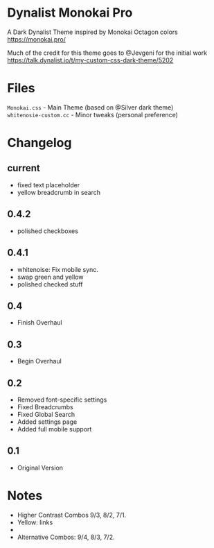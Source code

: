 # Dynalist Monokai Pro

A Dark Dynalist Theme inspired by Monokai Octagon colors <https://monokai.pro/> 

Much of the credit for this theme goes to @Jevgeni for the initial work
<https://talk.dynalist.io/t/my-custom-css-dark-theme/5202>


# Files
`Monokai.css` - Main Theme (based on @Silver dark theme)  
`whitenosie-custom.cc` - Minor tweaks (personal preference)

# Changelog

## current
- fixed text placeholder
- yellow breadcrumb in search

## 0.4.2
- polished checkboxes

## 0.4.1
- whitenoise: Fix mobile sync.
- swap green and yellow
- polished checked stuff

## 0.4
- Finish Overhaul

## 0.3
- Begin Overhaul

## 0.2
- Removed font-specific settings
- Fixed Breadcrumbs
- Fixed Global Search
- Added settings page
- Added full mobile support

## 0.1
- Original Version

# Notes
- Higher Contrast Combos 9/3, 8/2, 7/1.  
- Yellow: links 
- 
- Alternative Combos: 9/4, 8/3, 7/2.  